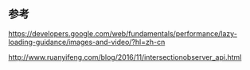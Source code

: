## 参考
https://developers.google.com/web/fundamentals/performance/lazy-loading-guidance/images-and-video/?hl=zh-cn

http://www.ruanyifeng.com/blog/2016/11/intersectionobserver_api.html
